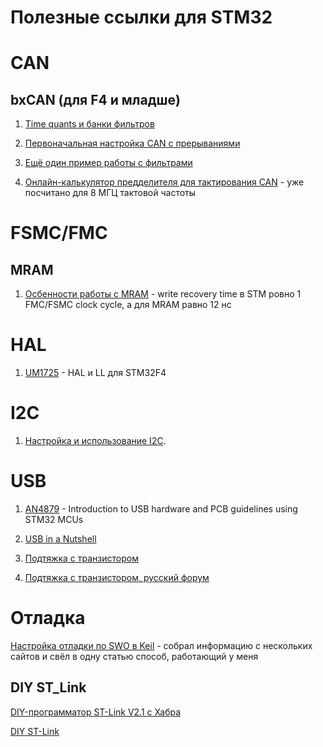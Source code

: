 # Полезные ссылки для STM32

# CAN

## bxCAN (для F4 и младше)

1. [Time quants и банки фильтров](https://microtechnics.ru/stm32-i-protokol-can-nastrojka-v-stm32cubemx/)

2. [Первоначальная настройка CAN с прерываниями](https://istarik.ru/blog/stm32/159.html) 

3. [Ещё один пример работы с фильтрами](https://istarik.ru/blog/stm32/160.html)

4. [Онлайн-калькулятор предделителя для тактирования CAN](http://www.bittiming.can-wiki.info/?ctype=bxCAN&CLK=8&calc=1&SJW=1) - уже посчитано для 8 МГЦ тактовой частоты

# FSMC/FMC

## MRAM

1. [Осбенности работы с MRAM](https://community.st.com/t5/stm32-mcus-products/stm32f437-external-memory-interface/td-p/474693) - write recovery time в STM ровно 1 FMC/FSMC clock cycle, а для MRAM равно 12 нс

# HAL

1. [UM1725](https://www.st.com/resource/en/user_manual/um1725-description-of-stm32f4-hal-and-lowlayer-drivers-stmicroelectronics.pdf) - HAL и LL для STM32F4

# I2C

1. [Настройка и использование I2C](https://microtechnics.ru/stm32-i2c-nastrojka-i-primer-ispolzovaniya-shiny-i2c/).

# USB

1. [AN4879](https://www.st.com/resource/en/application_note/an4879-introduction-to-usb-hardware-and-pcb-guidelines-using-stm32-mcus-stmicroelectronics.pdf) - Introduction to USB hardware and PCB guidelines using STM32 MCUs

2. [USB in a Nutshell](https://www.beyondlogic.org/usbnutshell/usb2.shtml)

3. [Подтяжка с транзистором](https://community.st.com/t5/stm32-mcus-embedded-software/stm32f103-usb-circuit/td-p/424454)

4. [Подтяжка с транзистором, русский форум](http://forum.easyelectronics.ru/viewtopic.php?f=14&t=15396)

# Отладка

[Настройка отладки по SWO в Keil](swo_keil.md) - собрал информацию с нескольких сайтов и свёл в одну статью способ, работающий у меня

## DIY ST_Link

[DIY-программатор ST-Link V2.1 с Хабра](https://habr.com/ru/articles/749474/)

[DIY ST-Link](https://stm32world.com/wiki/DIY_STM32_Programmer_(ST-Link/V2-1))
